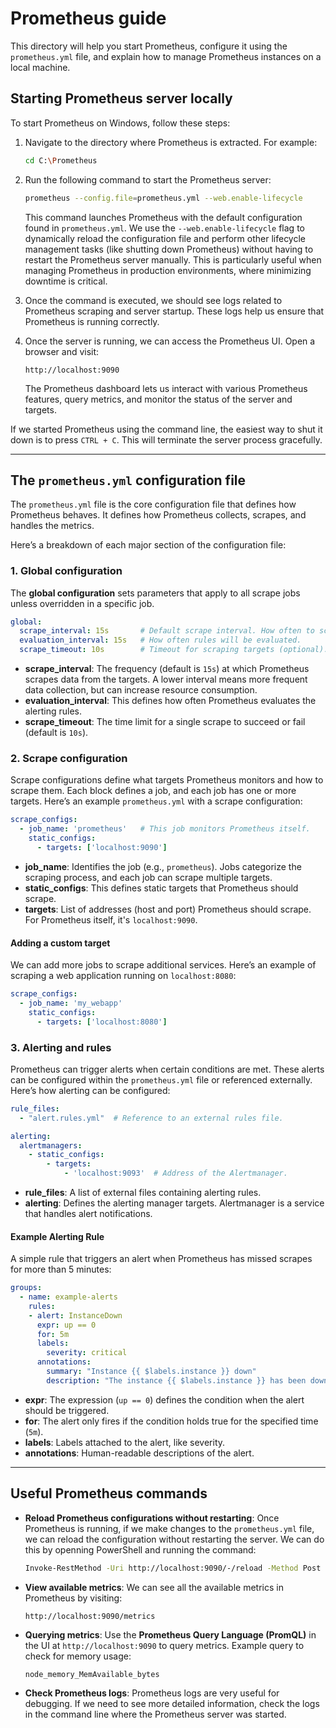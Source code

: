 # Prometheus guide

This directory will help you start Prometheus, configure it using the `prometheus.yml` file, and explain how to manage Prometheus instances on a local machine. 

## Starting Prometheus server locally
To start Prometheus on Windows, follow these steps:

1. Navigate to the directory where Prometheus is extracted. For example:
    ```sh
    cd C:\Prometheus
    ```
2. Run the following command to start the Prometheus server:
    ```sh
    prometheus --config.file=prometheus.yml --web.enable-lifecycle
    ```

    This command launches Prometheus with the default configuration found in `prometheus.yml`. We use the `--web.enable-lifecycle` flag to dynamically reload the configuration file and perform other lifecycle management tasks (like shutting down Prometheus) without having to restart the Prometheus server manually. This is particularly useful when managing Prometheus in production environments, where minimizing downtime is critical.
3. Once the command is executed, we should see logs related to Prometheus scraping and server startup. These logs help us ensure that Prometheus is running correctly.
4. Once the server is running, we can access the Prometheus UI. Open a browser and visit:
    ```
    http://localhost:9090
    ```

    The Prometheus dashboard lets us interact with various Prometheus features, query metrics, and monitor the status of the server and targets.

If we started Prometheus using the command line, the easiest way to shut it down is to press `CTRL + C`. This will terminate the server process gracefully.

---

## The `prometheus.yml` configuration file

The `prometheus.yml` file is the core configuration file that defines how Prometheus behaves. It defines how Prometheus collects, scrapes, and handles the metrics.

Here’s a breakdown of each major section of the configuration file:

### 1. Global configuration
The **global configuration** sets parameters that apply to all scrape jobs unless overridden in a specific job.
```yaml
global:
  scrape_interval: 15s       # Default scrape interval. How often to scrape targets.
  evaluation_interval: 15s   # How often rules will be evaluated.
  scrape_timeout: 10s        # Timeout for scraping targets (optional).
```

- **scrape_interval**: The frequency (default is `15s`) at which Prometheus scrapes data from the targets. A lower interval means more frequent data collection, but can increase resource consumption.
- **evaluation_interval**: This defines how often Prometheus evaluates the alerting rules.
- **scrape_timeout**: The time limit for a single scrape to succeed or fail (default is `10s`).

### 2. Scrape configuration
Scrape configurations define what targets Prometheus monitors and how to scrape them. Each block defines a job, and each job has one or more targets. Here’s an example `prometheus.yml` with a scrape configuration:
```yaml
scrape_configs:
  - job_name: 'prometheus'   # This job monitors Prometheus itself.
    static_configs:
      - targets: ['localhost:9090']
```

- **job_name**: Identifies the job (e.g., `prometheus`). Jobs categorize the scraping process, and each job can scrape multiple targets.
- **static_configs**: This defines static targets that Prometheus should scrape.
- **targets**: List of addresses (host and port) Prometheus should scrape. For Prometheus itself, it's `localhost:9090`.

#### Adding a custom target
We can add more jobs to scrape additional services. Here’s an example of scraping a web application running on `localhost:8080`:
```yaml
scrape_configs:
  - job_name: 'my_webapp'
    static_configs:
      - targets: ['localhost:8080']
```

### 3. Alerting and rules
Prometheus can trigger alerts when certain conditions are met. These alerts can be configured within the `prometheus.yml` file or referenced externally. Here’s how alerting can be configured:
```yaml
rule_files:
  - "alert.rules.yml"  # Reference to an external rules file.

alerting:
  alertmanagers:
    - static_configs:
        - targets:
            - 'localhost:9093'  # Address of the Alertmanager.
```

- **rule_files**: A list of external files containing alerting rules.
- **alerting**: Defines the alerting manager targets. Alertmanager is a service that handles alert notifications.

#### Example Alerting Rule
A simple rule that triggers an alert when Prometheus has missed scrapes for more than 5 minutes:

```yaml
groups:
  - name: example-alerts
    rules:
    - alert: InstanceDown
      expr: up == 0
      for: 5m
      labels:
        severity: critical
      annotations:
        summary: "Instance {{ $labels.instance }} down"
        description: "The instance {{ $labels.instance }} has been down for more than 5 minutes."
```

- **expr**: The expression (`up == 0`) defines the condition when the alert should be triggered.
- **for**: The alert only fires if the condition holds true for the specified time (`5m`).
- **labels**: Labels attached to the alert, like severity.
- **annotations**: Human-readable descriptions of the alert.

---

## Useful Prometheus commands

- **Reload Prometheus configurations without restarting**: Once Prometheus is running, if we make changes to the `prometheus.yml` file, we can reload the configuration without restarting the server. We can do this by openning PowerShell and running the command:
  ```sh
  Invoke-RestMethod -Uri http://localhost:9090/-/reload -Method Post
  ```

- **View available metrics**: We can see all the available metrics in Prometheus by visiting:
  ```sh
  http://localhost:9090/metrics
  ```

- **Querying metrics**: Use the **Prometheus Query Language (PromQL)** in the UI at `http://localhost:9090` to query metrics. Example query to check for memory usage:
  ```promql
  node_memory_MemAvailable_bytes
  ```

- **Check Prometheus logs**: Prometheus logs are very useful for debugging. If we need to see more detailed information, check the logs in the command line where the Prometheus server was started.